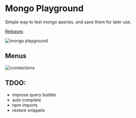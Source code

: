 # Mongo Playground

Simple way to test mongo queries, and save them for later use.

[Releases](https://tinyurl.com/y5cac5fm)

![mongo playground](https://github.com/niradler/mongo-playground/blob/master/assets/demo.gif)

## Menus

![connections](https://github.com/niradler/mongo-playground/blob/master/assets/connections.png)

## TDOO:

- improve query builder
- auto complete
- npm imports
- restore snippets
